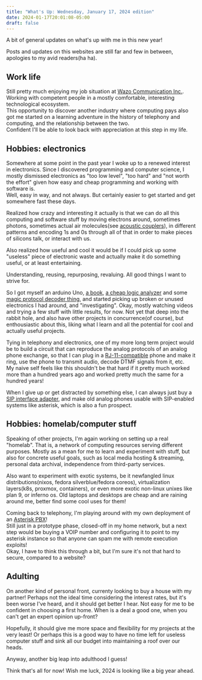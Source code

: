 ```yaml
---
title: "What's Up: Wednesday, January 17, 2024 edition"
date: 2024-01-17T20:01:08-05:00
draft: false
---
```

A bit of general updates on what's up with me in this new year!

Posts and updates on this websites are still far and few in between, apologies to my avid readers(ha ha).

## Work life

Still pretty much enjoying my job situation at [Wazo Communication Inc.](https://wazo.io).  
Working with competent people in a mostly comfortable, interesting technological ecosystem.  
This opportunity to discover another industry where computing pays also got me started on a learning adventure in the history of telephony and computing, and the relationship between the two.  
Confident I'll be able to look back with appreciation at this step in my life.

## Hobbies: electronics

Somewhere at some point in the past year I woke up to a renewed interest in electronics.
Since I discovered programming and computer science, I mostly dismissed electronics as "too low level", "too hard" and "not worth the effort" given how easy and cheap programming and working with software is.  
Well, easy in way, and not always. But certainly easier to get started and get somewhere fast these days.

Realized how crazy and interesting it actually is that we can do all this computing and software stuff by moving electrons around, sometimes photons, sometimes actual air molecules(see [acoustic couplers](https://en.wikipedia.org/wiki/Acoustic_coupler)), in different patterns and encoding 1s and 0s through all of that in order to make pieces of silicons talk, or interact with us.

Also realized how useful and cool it would be if I could pick up some "useless" piece of electronic waste and actually make it do something useful, or at least entertaining.

Understanding, reusing, repurposing, revaluing. All good things I want to strive for.

So I got myself an arduino Uno, [a book](http://www.handmadeelectronicmusic.com/index.htm), [a cheap logic analyzer](https://www.sparkfun.com/products/18627) and some [magic protocol decoder thing](http://dangerousprototypes.com/docs/Bus_Pirate),
and started picking up broken or unused electronics I had around, and "investigating".
Okay, mostly watching videos and trying a few stuff with little results, for now.
Not yet that deep into the rabbit hole, and also have other projects in concurrence(of course), but enthousiastic about this, liking what I learn and all the potential for cool and actually useful projects.

Tying in telephony and electronics, one of my more long term project would be to build a circuit that can reproduce the analog protocols of an analog phone exchange, so that I can plug in a [RJ-11-compatible](https://en.wikipedia.org/wiki/Registered_jack#RJ11,_RJ14,_RJ25_wiring) phone and make it ring, use the phone to transmit audio, decode DTMF signals from it, etc.  
My naive self feels like this shouldn't be that hard if it pretty much worked more than a hundred years ago and worked pretty much the same for a hundred years!  

When I give up or get distracted by something else, I can always just buy a [SIP interface adapter](https://en.wikipedia.org/wiki/Analog_telephone_adapter), and make old analog phones usable with SIP-enabled systems like asterisk, which is also a fun prospect.

## Hobbies: homelab/computer stuff

Speaking of other projects, I'm again working on setting up a real "homelab". That is, a network of computing resources serving different purposes. Mostly as a mean for me to learn and experiment with stuff, but also for concrete useful goals, such as local media hosting & streaming, personal data archival, independence from third-party services.  

Also want to experiment with exotic systems, be it newfangled linux distributions(nixos, fedora silverblue/fedora coreos), virtualization layers(k8s, proxmox, containers), or even more exotic non-linux unixes like plan 9, or inferno os.
Old laptops and desktops are cheap and are raining around me, better find some cool uses for them!

Coming back to telephony, I'm playing around with my own deployment of an [Asterisk PBX](https://www.asterisk.org/)!  
Still just in a prototype phase, closed-off in my home network, but a next step would be buying a VOIP number and configuring it to point to my asterisk instance so that anyone can spam me with remote execution exploits!  
Okay, I have to think this through a bit, but I'm sure it's not that hard to secure, compared to a website?

## Adulting

On another kind of personal front, currenty looking to buy a house with my partner!
Perhaps not the ideal time considering the interest rates, but it's been worse I've heard, and it should get better I hear.
Not easy for me to be confident in choosing a first home. When is a deal a good one, when you can't get an expert opinion up-front?

Hopefully, it should give me more space and flexibility for my projects at the very least! Or perhaps this is a good way to have no time left for useless computer stuff and sink all our budget into maintaining a roof over our heads.

Anyway, another big leap into adulthood I guess!


Think that's all for now!
Wish me luck, 2024 is looking like a big year ahead.
